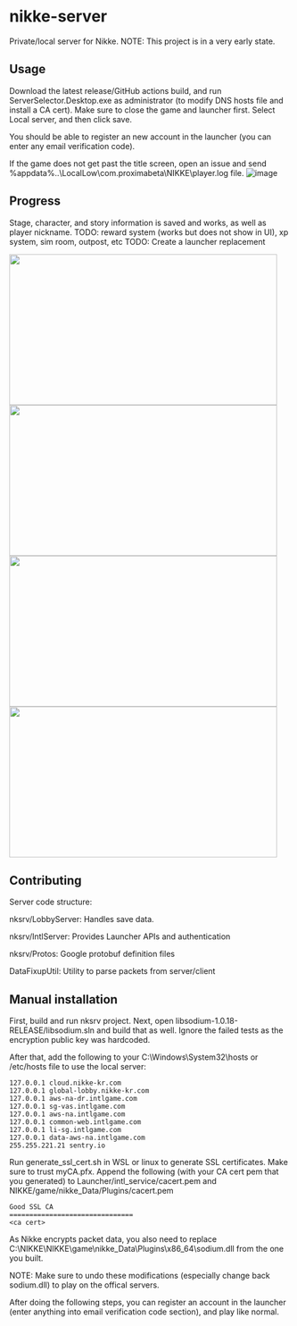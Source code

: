 # nikke-server
Private/local server for Nikke. NOTE: This project is in a very early state.

## Usage
Download the latest release/GitHub actions build, and run ServerSelector.Desktop.exe as administrator (to modify DNS hosts file and install a CA cert). Make sure to close the game and launcher first. Select Local server, and then click save.

You should be able to register an new account in the launcher (you can enter any email verification code).

If the game does not get past the title screen, open an issue and send %appdata%\..\LocalLow\com.proximabeta\NIKKE\player.log file.
![image](https://github.com/MishaProductions/nikke-server/assets/106913236/b01194ef-aec5-4de9-b982-1253757655f8)


## Progress
Stage, character, and story information is saved and works, as well as player nickname.
TODO: reward system (works but does not show in UI), xp system, sim room, outpost, etc
TODO: Create a launcher replacement

<img src="https://github.com/MishaProductions/nikke-server/assets/106913236/75330e0d-ddb5-4d29-b7dd-ab6662306494" width="480" height="270">
<img src="https://github.com/MishaProductions/nikke-server/assets/106913236/15b5ea93-bcd1-44b7-81b9-a10d053b7af8" width="480" height="270">
<img src="https://github.com/MishaProductions/nikke-server/assets/106913236/70ab4668-70b8-4e2c-bf1b-c84974f5e8ee" width="480" height="270">
<img src="https://github.com/MishaProductions/nikke-server/assets/106913236/c6a89fd4-9568-48c2-b4f9-d73807d4043e" width="480" height="270">


## Contributing
Server code structure:

nksrv/LobbyServer: Handles save data.

nksrv/IntlServer: Provides Launcher APIs and authentication

nksrv/Protos: Google protobuf definition files

DataFixupUtil: Utility to parse packets from server/client

## Manual installation
First, build and run nksrv project. Next, open libsodium-1.0.18-RELEASE/libsodium.sln and build that as well. Ignore the failed tests as the encryption public key was hardcoded.

After that, add the following to your C:\Windows\System32\hosts or /etc/hosts file to use the local server:

```
127.0.0.1 cloud.nikke-kr.com
127.0.0.1 global-lobby.nikke-kr.com
127.0.0.1 aws-na-dr.intlgame.com
127.0.0.1 sg-vas.intlgame.com
127.0.0.1 aws-na.intlgame.com
127.0.0.1 common-web.intlgame.com
127.0.0.1 li-sg.intlgame.com
127.0.0.1 data-aws-na.intlgame.com
255.255.221.21 sentry.io
```

Run generate_ssl_cert.sh in WSL or linux to generate SSL certificates. Make sure to trust myCA.pfx. Append the following (with your CA cert pem that you generated) to Launcher/intl_service/cacert.pem and NIKKE/game/nikke_Data/Plugins/cacert.pem

```
Good SSL CA
===============================
<ca cert>
```
As Nikke encrypts packet data, you also need to replace C:\NIKKE\NIKKE\game\nikke_Data\Plugins\x86_64\sodium.dll from the one you built.

NOTE: Make sure to undo these modifications (especially change back sodium.dll) to play on the offical servers. 

After doing the following steps, you can register an account in the launcher (enter anything into email verification code section), and play like normal.
